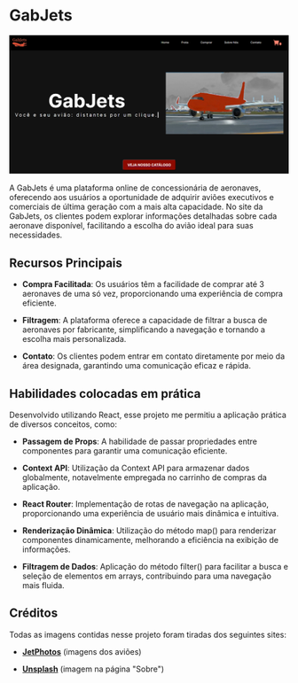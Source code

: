 # GabJets
<p align="center">
    <img src="https://github.com/GabrielLima5/imagens-projetos/blob/main/images/GabJets.png" alt="Projeto GabJets">
</p>

A GabJets é uma plataforma online de concessionária de aeronaves, oferecendo aos usuários a oportunidade de adquirir aviões executivos e comerciais de última geração com a mais alta capacidade. No site da GabJets, os clientes podem explorar informações detalhadas sobre cada aeronave disponível, facilitando a escolha do avião ideal para suas necessidades.

## Recursos Principais
* **Compra Facilitada**: Os usuários têm a facilidade de comprar até 3 aeronaves de uma só vez, proporcionando uma experiência de compra eficiente.

* **Filtragem**: A plataforma oferece a capacidade de filtrar a busca de aeronaves por fabricante, simplificando a navegação e tornando a escolha mais personalizada.

* **Contato**: Os clientes podem entrar em contato diretamente por meio da área designada, garantindo uma comunicação eficaz e rápida.

## Habilidades colocadas em prática
Desenvolvido utilizando React, esse projeto me permitiu a aplicação prática de diversos conceitos, como:

* **Passagem de Props**: A habilidade de passar propriedades entre componentes para garantir uma comunicação eficiente.

* **Context API**: Utilização da Context API para armazenar dados globalmente, notavelmente empregada no carrinho de compras da aplicação.

* **React Router**: Implementação de rotas de navegação na aplicação, proporcionando uma experiência de usuário mais dinâmica e intuitiva.

* **Renderização Dinâmica**: Utilização do método map() para renderizar componentes dinamicamente, melhorando a eficiência na exibição de informações.

* **Filtragem de Dados**: Aplicação do método filter() para facilitar a busca e seleção de elementos em arrays, contribuindo para uma navegação mais fluida.

## Créditos
Todas as imagens contidas nesse projeto foram tiradas dos seguintes sites:
* **<a href="https://www.jetphotos.com/">JetPhotos</a>** (imagens dos aviões)


* **<a href="https://unsplash.com/">Unsplash</a>** (imagem na página "Sobre")
